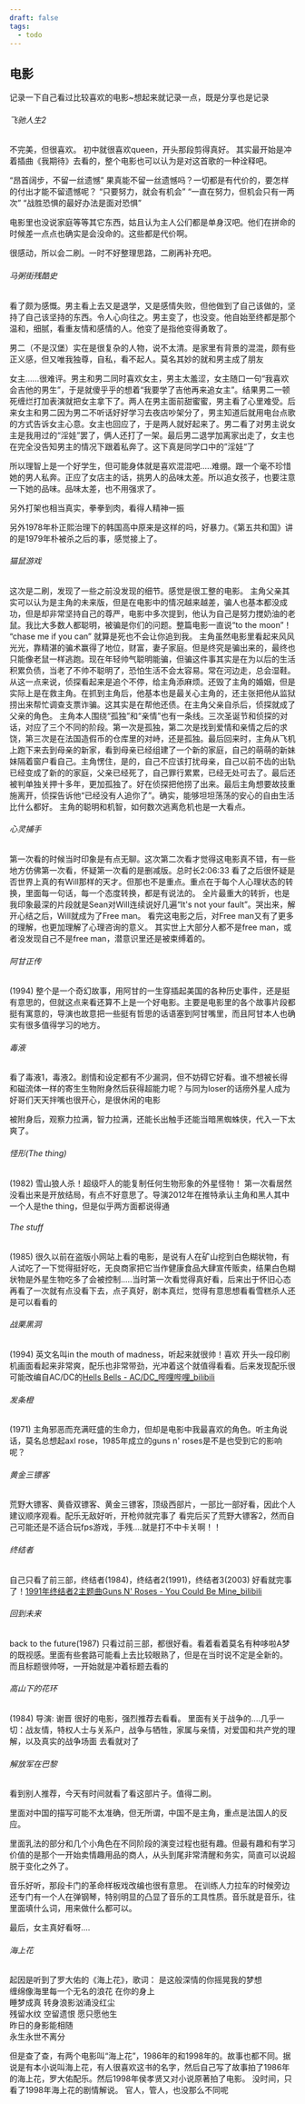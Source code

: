 ```yaml
---
draft: false
tags:
  - todo
---
```





## 电影

记录一下自己看过比较喜欢的电影~想起来就记录一点，既是分享也是记录


###### 飞驰人生2
不完美，但很喜欢。
初中就很喜欢queen，开头那段剪得真好。
其实最开始是冲着插曲《我期待》去看的，整个电影也可以认为是对这首歌的一种诠释吧。

“昂首阔步，不留一丝遗憾”
果真能不留一丝遗憾吗？一切都是有代价的，要怎样的付出才能不留遗憾呢？
“只要努力，就会有机会”
“一直在努力，但机会只有一两次”
“战胜恐惧的最好办法是面对恐惧”

电影里也没说家庭等等其它东西，姑且认为主人公们都是单身汉吧。他们在拼命的时候差一点点也确实是会没命的。这些都是代价啊。

很感动，所以会二刷。一时不好整理思路，二刷再补充吧。

###### 马粥街残酷史

看了颇为感慨。男主看上去又是退学，又是感情失败，但他做到了自己该做的，坚持了自己该坚持的东西。令人心向往之。男主变了，也没变。他自始至终都是那个温和，细腻，看重友情和感情的人。他变了是指他变得勇敢了。

男二（不是汉堡）实在是很复杂的人物，说不太清。是家里有背景的混混，颇有些正义感，但又唯我独尊，自私，看不起人。莫名其妙的就和男主成了朋友

女主......很难评。男主和男二同时喜欢女主，男主太羞涩，女主随口一句“我喜欢会吉他的男生”，于是就傻乎乎的想着“我要学了吉他再来追女主”。结果男二一顿死缠烂打加表演就把女主拿下了。两人在男主面前甜蜜蜜，男主看了心里难受。后来女主和男二因为男二不听话好好学习去夜店吵架分了，男主知道后就用电台点歌的方式告诉女主心意。女主也回应了，于是两人就好起来了。男二看了对男主说女主是我用过的“淫娃”罢了，俩人还打了一架。最后男二退学加离家出走了，女主也在完全没告知男主的情况下跟着私奔了。这下真是同学口中的”淫娃“了

所以理智上是一个好学生，但可能身体就是喜欢混混吧.....难绷。跟一个毫不珍惜她的男人私奔。正应了女店主的话，挑男人的品味太差。所以追女孩子，也要注意一下她的品味。品味太差，也不用强求了。

另外打架也相当真实，拳拳到肉，看得人精神一振

另外1978年朴正熙治理下的韩国高中原来是这样的吗，好暴力。《第五共和国》讲的是1979年朴被杀之后的事，感觉接上了。


###### 猫鼠游戏
这次是二刷，发现了一些之前没发现的细节。感觉是很工整的电影。
主角父亲其实可以认为是主角的未来版，但是在电影中的情况越来越差，骗人也基本都没成功，但是却非常坚持自己的尊严，电影中多次提到，他认为自己是努力搅奶油的老鼠。我比大多数人都聪明，被骗是你们的问题。整篇电影一直说“to the moon”！ “chase me if you can” 就算是死也不会让你追到我。
主角虽然电影里看起来风风光光，靠精湛的骗术赢得了地位，财富，妻子家庭。但是终究是骗出来的，最终也只能像老鼠一样逃跑。现在年轻帅气聪明能骗，但骗这件事其实是在为以后的生活积累负债，当老了不帅不聪明了，恐怕生活不会太容易。常在河边走，总会湿鞋。
从这一点来说，侦探看起来是追个不停，给主角添麻烦。还毁了主角的婚姻，但是实际上是在救主角。在抓到主角后，他基本也是最关心主角的，还主张把他从监狱捞出来帮忙调查支票诈骗。这其实是在帮他还债。在主角父亲自杀后，侦探就成了父亲的角色。
主角本人围绕“孤独”和“亲情”也有一条线。三次圣诞节和侦探的对话，对应了三个不同的阶段。第一次是孤独，第二次是找到爱情和亲情之后的求饶，第三次是在法国造假币的仓库里的对峙，还是孤独。最后回来时，主角从飞机上跑下来去到母亲的新家，看到母亲已经组建了一个新的家庭，自己的萌萌的新妹妹隔着窗户看自己。主角愣住，是的，自己不应该打扰母亲，自己以前不齿的出轨已经变成了新的的家庭，父亲已经死了，自己罪行累累，已经无处可去了。最后还被判单独关押十多年，更加孤独了。好在侦探把他捞了出来。最后主角想要故技重施离开，侦探告诉他“已经没有人追你了”。确实，能够坦坦荡荡的安心的自由生活比什么都好。
主角的聪明和机智，如何数次逃离危机也是一大看点。


###### 心灵捕手
第一次看的时候当时印象是有点无聊。这次第二次看才觉得这电影真不错，有一些地方仿佛第一次看，怀疑第一次看的是删减版。总时长2:06:33
看了之后很怀疑是否世界上真的有Will那样的天才。但那也不是重点。重点在于每个人心理状态的转换，里面每一句话，每一个态度转换，都是有说法的。
全片最重大的转折，也是我印象最深的片段就是Sean对Will连续说好几遍“It's not your fault”。哭出来，解开心结之后，Will就成为了Free man。
看完这电影之后，对Free man又有了更多的理解，也更加理解了心理咨询的意义。
其实世上大部分人都不是free man，或者没发现自己不是free man，潜意识里还是被束缚着的。


###### 阿甘正传
(1994)
整个是一个奇幻故事，用阿甘的一生穿插起美国的各种历史事件，还是挺有意思的，但就这点来看还算不上是一个好电影。主要是电影里的各个故事片段都挺有寓意的，导演也故意把一些挺有哲思的话语塞到阿甘嘴里，而且阿甘本人也确实有很多值得学习的地方。

###### 毒液
看了毒液1，毒液2。剧情和设定都有不少漏洞，但不妨碍它好看。谁不想被长得和磁流体一样的寄生生物附身然后获得超能力呢？与同为loser的话痨外星人成为好哥们天天拌嘴也很开心，是很休闲的电影

被附身后，观察力拉满，智力拉满，还能长出触手还能当暗黑蜘蛛侠，代入一下太爽了。


###### 怪形(The thing)
(1982)
雪山狼人杀！超级吓人的能复制任何生物形象的外星怪物！
第一次看居然没看出来是开放结局，有点不好意思了。导演2012年在推特承认主角和黑人其中一个人是the thing，但是似乎两方面都说得通

###### The stuff
(1985)
很久以前在盗版小网站上看的电影，是说有人在矿山挖到白色糊状物，有人试吃了一下觉得挺好吃，无良商家把它当作健康食品大肆宣传贩卖，结果白色糊状物是外星生物吃多了会被控制.....当时第一次看觉得真好看，后来出于怀旧心态再看了一次就有点没看下去，点子真好，剧本真烂，觉得有意思想看看雪糕杀人还是可以看看的

###### 战栗黑洞
(1994)
英文名叫in the mouth of madness，听起来就很帅！喜欢
开头一段印刷机画面看起来非常爽，配乐也非常带劲，光冲着这个就值得看看。后来发现配乐很可能改编自AC/DC的[Hells Bells - AC/DC\_哔哩哔哩\_bilibili](https://www.bilibili.com/video/BV1SJ411a7Uq)

###### 发条橙
(1971)
主角邪恶而充满旺盛的生命力，但却是电影中我最喜欢的角色。听主角说话，莫名总想起axl rose，1985年成立的guns n' roses是不是也受到它的影响呢？

###### 黄金三镖客
荒野大镖客、黄昏双镖客、黄金三镖客，顶级西部片，一部比一部好看，因此个人建议顺序观看。配乐无敌好听，开枪帅就完事了
看完后买了荒野大镖客2，然而自己可能还是不适合玩fps游戏，手残....就是打不中卡关啊！！

###### 终结者
自己只看了前三部，终结者(1984)，终结者2(1991)，终结者3(2003)
好看就完事了！[1991年终结者2主题曲Guns N' Roses - You Could Be Mine\_bilibili](https://www.bilibili.com/video/BV1ab411W7rR)

###### 回到未来
back to the future(1987)
只看过前三部，都很好看。看着看着莫名有种哆啦A梦的既视感。里面有些套路可能看上去比较眼熟了，但是在当时说不定是全新的。
而且标题很帅呀，一开始就是冲着标题去看的

###### 高山下的花环
(1984) 导演: 谢晋 
很好的电影，强烈推荐去看看。
里面有关于战争的....几乎一切：战友情，特权人士与关系户，战争与牺牲，家属与亲情，对爱国和共产党的理解，以及真实的战争场面
去看就对了


###### 解放军在巴黎
看到别人推荐，今天有时间就看了看这部片子。值得二刷。

里面对中国的描写可能不太准确，但无所谓，中国不是主角，重点是法国人的反应。

里面乳法的部分和几个小角色在不同阶段的演变过程也挺有趣。但最有趣和有学习价值的是那个一开始卖情趣用品的商人，从头到尾非常清醒和务实，简直可以说超脱于变化之外了。

音乐好听，那段卡门的革命样板戏改编也很有意思。
在训练人力拉车的时候旁边还专门有一个人在弹钢琴，特别明显的凸显了音乐的工具性质。音乐就是音乐，往里面填什么词，用来做什么都可以。

最后，女主真好看呀....

###### 海上花
起因是听到了罗大佑的《海上花》，歌词：
是这般深情的你摇晃我的梦想  
缠绵像海里每一个无名的浪花 在你的身上  
睡梦成真 转身浪影汹涌没红尘  
残留水纹 空留遗恨 愿只愿他生  
昨日的身影能相随  
永生永世不离分

但是查了查，有两个电影叫“海上花”，1986年的和1998年的。故事也都不同。据说是有本小说叫海上花，有人很喜欢这书的名字，然后自己写了故事拍了1986年的海上花，罗大佑配乐。然后1998年侯孝贤又对小说原著拍了电影。
没时间，只看了1998年海上花的剧情解说。
官人，管人，也没那么不同呢
